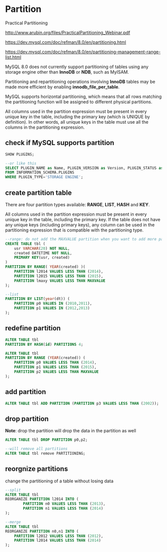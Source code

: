 # Partition

Practical Partitioning

http://www.arubin.org/files/PracticalPartitioning_Webinar.pdf

https://dev.mysql.com/doc/refman/8.0/en/partitioning.html

https://dev.mysql.com/doc/refman/8.0/en/partitioning-management-range-list.html

MySQL 8.0 does not currently support partitioning of tables using any storage engine other than **InnoDB** or **NDB**, such as MyISAM.

Partitioning and repartitioning operations involving **InnoDB** tables may be made more efficient by enabling **innodb_file_per_table**.

MySQL supports horizontal partitioning, which means that all rows matching the partitioning function will be assigned to different physical partitions.

All columns used in the partition expression must be present in every unique key in the table, including the primary key (which is UNIQUE by definition). In other words, all unique keys in the table must use all the columns in the partitioning expression.

## check if MySQL supports partition
```sql
SHOW PLUGINS;

--or like this
SELECT PLUGIN_NAME as Name, PLUGIN_VERSION as Version, PLUGIN_STATUS as Status
FROM INFORMATION_SCHEMA.PLUGINS
WHERE PLUGIN_TYPE='STORAGE ENGINE';
```

## create partition table
There are four partition types available: **RANGE**, **LIST**, **HASH** and **KEY**.

All columns used in the partition expression must be present in every unique key in the table, including the primary key. If the table does not have any unique keys (including primary keys), any column can be used in the partitioning expression that is compatible with the partitioning type.

```sql
--range: do not add the MAXVALUE partition when you want to add more partitions later
CREATE TABLE tbl (
    usr VARCHAR(20) NOT NULL,
    created DATETIME NOT NULL,
    PRIMARY KEY(usr, created)
)
PARTITION BY RANGE( YEAR(created) )(
    PARTITION l2014 VALUES LESS THAN (2014),
    PARTITION l2015 VALUES LESS THAN (2015),
    PARTITION lmaxy VALUES LESS THAN MAXVALUE
);

--list
PARTITION BY LIST(year(dt)) (
    PARTITION p0 VALUES IN (2010,2011),
    PARTITION p1 VALUES IN (2012,2013)
);
```

## redefine partition
```sql
ALTER TABLE tbl
PARTITION BY HASH(id) PARTITIONS 4;

ALTER TABLE tbl
PARTITION BY RANGE (YEAR(created)) (
    PARTITION p0 VALUES LESS THAN (2014),
    PARTITION p1 VALUES LESS THAN (2015),
    PARTITION p2 VALUES LESS THAN MAXVALUE
);
```

## add partition
```sql
ALTER TABLE tbl ADD PARTITION (PARTITION p3 VALUES LESS THAN (2002));
```

## drop partition
**Note**: drop the partition will drop the data in the partition as well
```sql
ALTER TABLE tbl DROP PARTITION p0,p2;

--will remove all partitions
ALTER TABLE tbl remove PARTITIONING;
```

## reorgnize partitions
change the partitioning of a table without losing data
```sql
--split
ALTER TABLE tbl
REORGANIZE PARTITION l2014 INTO (
        PARTITION n0 VALUES LESS THAN (2013),
        PARTITION n1 VALUES LESS THAN (2014)
);

--merge
ALTER TABLE tbl
REORGANIZE PARTITION n0,n1 INTO (
    PARTITION l2012 VALUES LESS THAN (2012),
    PARTITION l2014 VALUES LESS THAN (2014)
);
```
